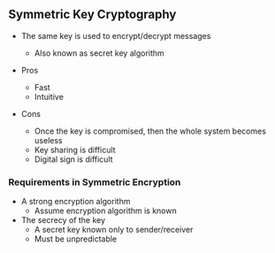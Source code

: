 ## Symmetric Key Cryptography
- The same key is used to encrypt/decrypt messages
	- Also known as secret key algorithm

- Pros
	- Fast
	- Intuitive
- Cons
	- Once the key is compromised, then the whole system becomes useless
	- Key sharing is difficult
	- Digital sign is difficult

### Requirements in Symmetric Encryption
- A strong encryption algorithm
	- Assume encryption algorithm is known
- The secrecy of the key
	- A secret key known only to sender/receiver
	- Must be unpredictable